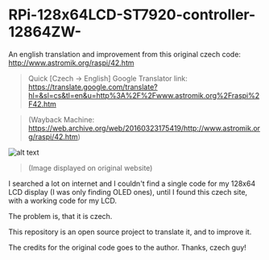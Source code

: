 # RPi-128x64LCD-ST7920-controller-12864ZW-
An english translation and improvement from this original czech code: http://www.astromik.org/raspi/42.htm

>Quick [Czech -> English] Google Translator link: https://translate.google.com/translate?hl=&sl=cs&tl=en&u=http%3A%2F%2Fwww.astromik.org%2Fraspi%2F42.htm

>(Wayback Machine: https://web.archive.org/web/20160323175419/http://www.astromik.org/raspi/42.htm)

![alt text](http://www.astromik.org/raspi/glcd12864-zw-a.jpg)
>(Image displayed on original website)


I searched a lot on internet and I couldn't find a single code for my 128x64 LCD display (I was only finding OLED ones), until I found this czech site, with a working code for my LCD.


The problem is, that it is czech.


This repository is an open source project to translate it, and to improve it.

The credits for the original code goes to the author. Thanks, czech guy!
